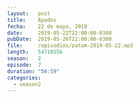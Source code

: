 ```yaml
---
layout:   post
title:    Apodos
fecha:    22 de mayo, 2019
date:     2019-05-22T22:00:00-0300
pubDate:  2019-05-26T22:00:00-0300
file:     /episodios/patum-2019-05-22.mp3
length:   54710556
season:   2
episode:  7
duration: "56:59"
categories:
  - season2
---
```

